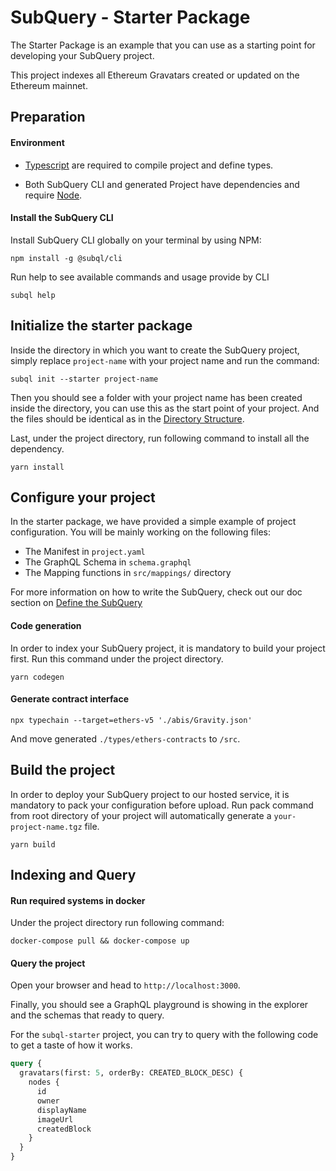 # SubQuery - Starter Package

The Starter Package is an example that you can use as a starting point for developing your SubQuery project.

This project indexes all Ethereum Gravatars created or updated on the Ethereum mainnet.

## Preparation

#### Environment

- [Typescript](https://www.typescriptlang.org/) are required to compile project and define types.

- Both SubQuery CLI and generated Project have dependencies and require [Node](https://nodejs.org/en/).

#### Install the SubQuery CLI

Install SubQuery CLI globally on your terminal by using NPM:

```
npm install -g @subql/cli
```

Run help to see available commands and usage provide by CLI

```
subql help
```

## Initialize the starter package

Inside the directory in which you want to create the SubQuery project, simply replace `project-name` with your project name and run the command:

```
subql init --starter project-name
```

Then you should see a folder with your project name has been created inside the directory, you can use this as the start point of your project. And the files should be identical as in the [Directory Structure](https://doc.subquery.network/directory_structure.html).

Last, under the project directory, run following command to install all the dependency.

```
yarn install
```

## Configure your project

In the starter package, we have provided a simple example of project configuration. You will be mainly working on the following files:

- The Manifest in `project.yaml`
- The GraphQL Schema in `schema.graphql`
- The Mapping functions in `src/mappings/` directory

For more information on how to write the SubQuery,
check out our doc section on [Define the SubQuery](https://doc.subquery.network/define_a_subquery.html)

#### Code generation

In order to index your SubQuery project, it is mandatory to build your project first.
Run this command under the project directory.

```
yarn codegen
```

#### Generate contract interface

```
npx typechain --target=ethers-v5 './abis/Gravity.json'
```

And move generated `./types/ethers-contracts` to `/src`.

## Build the project

In order to deploy your SubQuery project to our hosted service, it is mandatory to pack your configuration before upload.
Run pack command from root directory of your project will automatically generate a `your-project-name.tgz` file.

```
yarn build
```

## Indexing and Query

#### Run required systems in docker

Under the project directory run following command:

```
docker-compose pull && docker-compose up
```

#### Query the project

Open your browser and head to `http://localhost:3000`.

Finally, you should see a GraphQL playground is showing in the explorer and the schemas that ready to query.

For the `subql-starter` project, you can try to query with the following code to get a taste of how it works.

```graphql
query {
  gravatars(first: 5, orderBy: CREATED_BLOCK_DESC) {
    nodes {
      id
      owner
      displayName
      imageUrl
      createdBlock
    }
  }
}
```
